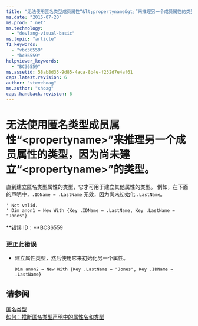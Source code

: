 ```yaml
---
title: "无法使用匿名类型成员属性“&lt;propertyname&gt;”来推理另一个成员属性的类型，因为尚未建立“&lt;propertyname&gt;”的类型。 | Microsoft Docs"
ms.date: "2015-07-20"
ms.prod: ".net"
ms.technology: 
  - "devlang-visual-basic"
ms.topic: "article"
f1_keywords: 
  - "vbc36559"
  - "bc36559"
helpviewer_keywords: 
  - "BC36559"
ms.assetid: 58ab8d35-9d85-4aca-8b4e-f232d7e4af61
caps.latest.revision: 6
author: "stevehoag"
ms.author: "shoag"
caps.handback.revision: 6
---
```

# 无法使用匿名类型成员属性“&lt;propertyname&gt;”来推理另一个成员属性的类型，因为尚未建立“&lt;propertyname&gt;”的类型。
直到建立匿名类型属性的类型，它才可用于建立其他属性的类型。 例如，在下面的声明中，`.IDName = .LastName` 无效，因为尚未初始化 `.LastName`。  
  
```  
' Not valid.   
' Dim anon1 = New With {Key .IDName = .LastName, Key .LastName = "Jones"}   
```  
  
 **错误 ID：**BC36559  
  
### 更正此错误  
  
-   建立属性类型，然后使用它来初始化另一个属性。  
  
    ```  
    Dim anon2 = New With {Key .LastName = "Jones", Key .IDName = .LastName}  
    ```  
  
## 请参阅  
 [匿名类型](../../visual-basic/programming-guide/language-features/objects-and-classes/anonymous-types.md)   
 [如何：推断匿名类型声明中的属性名和类型](../../visual-basic/programming-guide/language-features/objects-and-classes/how-to-infer-property-names-and-types-in-anonymous-type-declarations.md)